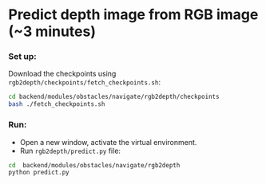 # Predict depth image from RGB image (~3 minutes)
### Set up: 
Download the checkpoints using `rgb2depth/checkpoints/fetch_checkpoints.sh`:
```bash
cd backend/modules/obstacles/navigate/rgb2depth/checkpoints
bash ./fetch_checkpoints.sh
```

### Run:
- Open a new window, activate the virtual environment.
- Run `rgb2depth/predict.py` file:
```bash
cd  backend/modules/obstacles/navigate/rgb2depth
python predict.py
```
